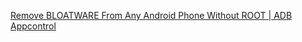 [Remove BLOATWARE From Any Android Phone Without ROOT | ADB Appcontrol](https://youtu.be/yGhM3gI5p4k)
